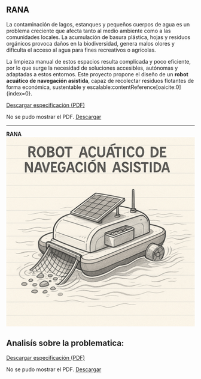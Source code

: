 
## RANA

La contaminación de lagos, estanques y pequeños cuerpos de agua es un problema creciente que afecta tanto al medio ambiente como a las comunidades locales. La acumulación de basura plástica, hojas y residuos orgánicos provoca daños en la biodiversidad, genera malos olores y dificulta el acceso al agua para fines recreativos o agrícolas.  

La limpieza manual de estos espacios resulta complicada y poco eficiente, por lo que surge la necesidad de soluciones accesibles, autónomas y adaptadas a estos entornos. Este proyecto propone el diseño de un **robot acuático de navegación asistida**, capaz de recolectar residuos flotantes de forma económica, sustentable y escalable:contentReference[oaicite:0]{index=0}.  




[Descargar especificación (PDF)](recursos/archivos/Prototipo.pdf)

<object data="../recursos/archivos/Prototipo.pdf" type="application/pdf" width="100%" height="600">
  <p>No se pudo mostrar el PDF. <a href="../recursos/archivos/Prototipo.pdf">Descargar</a></p>
</object>

---
**RANA**
![Raspberry Pi Pico 2](../recursos/imgs/rana_modelo.png)  



## Analisís sobre la problematica:

[Descargar especificación (PDF)](recursos/archivos/rana2.pdf)

<object data="../recursos/archivos/rana2.pdf" type="application/pdf" width="100%" height="600">
  <p>No se pudo mostrar el PDF. <a href="../recursos/archivos/rana2.pdf">Descargar</a></p>
</object>

